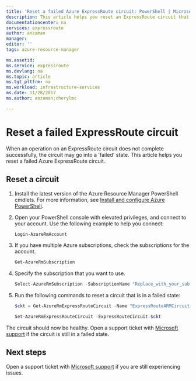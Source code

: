 ```yaml
---
title: 'Reset a failed Azure ExpressRoute circuit: PowerShell | Microsoft Docs'
description: This article helps you reset an ExpressRoute circuit that is in a failed state.
documentationcenter: na
services: expressroute
author: anzaman
manager: 
editor: ''
tags: azure-resource-manager

ms.assetid: 
ms.service: expressroute
ms.devlang: na
ms.topic: article
ms.tgt_pltfrm: na
ms.workload: infrastructure-services
ms.date: 11/28/2017
ms.author: anzaman;cherylmc

---
```

# Reset a failed ExpressRoute circuit

When an operation on an ExpressRoute circuit does not complete successfully, the circuit may go into a 'failed' state. This article helps you reset a failed Azure ExpressRoute circuit.

## Reset a circuit

1. Install the latest version of the Azure Resource Manager PowerShell cmdlets. For more information, see [Install and configure Azure PowerShell](/powershell/azure/install-azurerm-ps).

2. Open your PowerShell console with elevated privileges, and connect to your account. Use the following example to help you connect:

   ```powershell
   Login-AzureRmAccount
   ```
3. If you have multiple Azure subscriptions, check the subscriptions for the account.

   ```powershell
   Get-AzureRmSubscription
   ```
4. Specify the subscription that you want to use.

   ```powershell
   Select-AzureRmSubscription -SubscriptionName "Replace_with_your_subscription_name"
   ```
5. Run the following commands to reset a circuit that is in a failed state:

   ```powershell
   $ckt = Get-AzureRmExpressRouteCircuit -Name "ExpressRouteARMCircuit" -ResourceGroupName "ExpressRouteResourceGroup"

   Set-AzureRmExpressRouteCircuit -ExpressRouteCircuit $ckt
   ```

The circuit should now be healthy. Open a support ticket with [Microsoft support](https://portal.azure.com/?#blade/Microsoft_Azure_Support/HelpAndSupportBlade) if the circuit is still in a failed state.

## Next steps

Open a support ticket with [Microsoft support](https://portal.azure.com/?#blade/Microsoft_Azure_Support/HelpAndSupportBlade) if you are still experiencing issues.
